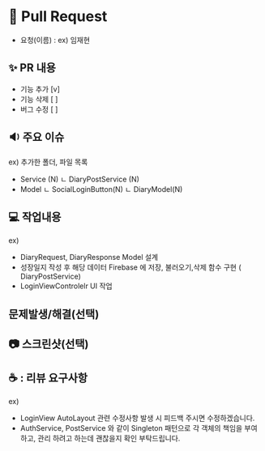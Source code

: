 #  📌    Pull Request 

- 요청(이름) : ex) 임재현

## :sparkles: PR 내용
- 기능 추가 [v] 
- 기능 삭제 [ ]
- 버그 수정 [ ]

## 🔉  주요 이슈 
ex) 
 추가한 폴더, 파일 목록 
 - Service (N)
ㄴ DiaryPostService  (N)
- Model 
ㄴ SocialLoginButton(N)
ㄴ DiaryModel(N)


## 💻  작업내용
ex)
- DiaryRequest, DiaryResponse Model 설계
- 성장일지 작성 후 해당 데이터 Firebase 에 저장, 불러오기,삭제 함수 구현 ( DiaryPostService)
- LoginViewControlelr UI 작업


## 문제발생/해결(선택)


## 📷  스크린샷(선택)


## ☕ : 리뷰 요구사항  
ex)
-  LoginView AutoLayout 관련 수정사항 발생 시 피드백 주시면 수정하겠습니다. 
-  AuthService, PostService 와 같이 Singleton 패턴으로 각 객체의 책임을 부여하고, 관리 하려고 하는데 괜찮을지 확인 부탁드립니다.




